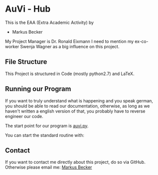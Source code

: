# AuVi - Hub
This is the EAA (Extra Academic Activity) by
- Markus Becker

My Project Manager is Dr. Ronald Eixmann
I need to mention my ex-co-worker Swenja Wagner as a big influence on this project.

## File Structure
This Project is structured in Code (mostly python2.7) and LaTeX.

## Running our Program
If you want to truly understand what is happening and you speak german, you should be able to read our documentation, otherwise, as long as we haven't written a english version of that, you probably have to reverse engineer our code.

The start point for our program is [auvi.py](/Code/PyVi/auvi.py).

You can start the standard routine with:

## Contact
If you want to contact me directly about this project, do so via GitHub. Otherwise please email me: [Markus Becker](mailto:markus@tibyte.net?subject=AuVi)
